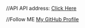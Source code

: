 //API
API address: <a href="https://northwind.vercel.app/api/customers">Click Here<a>

//Follow ME
<a href="https://github.com/aladdinalizada">My GitHub Profile<a>

